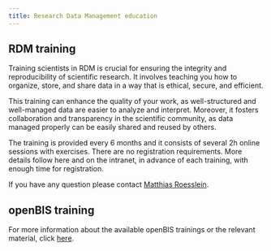 ```yaml
---
title: Research Data Management education
---
```


## RDM training

Training scientists in RDM is crucial for ensuring the integrity and reproducibility of scientific research.
It involves teaching you how to organize, store, and share data in a way that is ethical, secure, and efficient.

This training can enhance the quality of your work, as well-structured and well-managed data are easier to analyze and interpret.
Moreover, it fosters collaboration and transparency in the scientific community, as data managed properly can be easily shared and reused by others.

The training is provided every 6 months and it consists of several 2h online sessions with exercises.
There are no registration requirements.
More details follow here and on the intranet, in advance of each training, with enough time for registration.

If you have any question please contact [Matthias Roesslein](mailto:matthias.roesslein@empa.ch).

## openBIS training

For more information about the available openBIS trainings or the relevant material, click [here](/docs/rdm/openBIS/education/).

